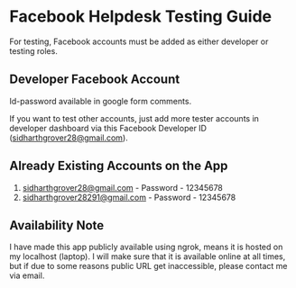 # Facebook Helpdesk Testing Guide

For testing, Facebook accounts must be added as either developer or testing roles.

## Developer Facebook Account

Id-password available in google form comments.

If you want to test other accounts, just add more tester accounts in developer dashboard via this Facebook Developer ID (sidharthgrover28@gmail.com).

## Already Existing Accounts on the App

1. sidharthgrover28@gmail.com - Password - 12345678
2. sidharthgrover28291@gmail.com - Password - 12345678

## Availability Note

I have made this app publicly available using ngrok, means it is hosted on my localhost (laptop). I will make sure that it is available online at all times, but if due to some reasons public URL get inaccessible, please contact me via email.
